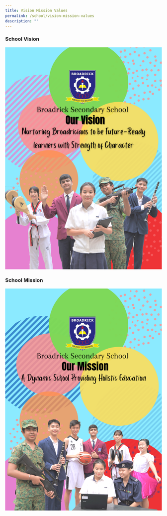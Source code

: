 ```yaml
---
title: Vision Mission Values
permalink: /school/vision-mission-values
description: ""
---
```

### School Vision
![](/images/1%20(1).png)

### School Mission
![](/images/2%20(1).png)